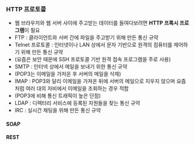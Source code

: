 ### HTTP 프로토콜
* 웹 브라우저와 웹 서버 사이에 주고받는 데이터를 들여다보려면 **HTTP 프록시 프로그램**이 필요
*  FTP : 클라이언트와 서버 간에 파일을 주고받기 위해 만든 통신 규약
*  Telnet 프로토콜 : 인터넷이나 LAN 상에서 문자 기반으로 원격의 컴퓨터를 제어하기 위해 만든 통신 규약
*  (요즘은 보안 때문에 SSH 프로토콜 기반 원격 접속 프로그램을 주로 사용)
*  SMTP : 인터넥 상에서 메일을 보내기 위한 통신 규약
*  (POP3는 이메일을 가저온 후 서버의 메일을 삭제)
*  IMAP : POP3와 달리 이메일을 가져온 뒤에 서버의 메일으로 지우지 않으며 요즘처럼 여러 대의 자비에서 이메일을 조회하는 경우 적합
*  (POP3에 비해 통신 트래픽이 높은 단점)
*  LDAP : 디렉터리 서비스에 등록된 자원들을 찾는 통신 규약
*  IRC : 실시간 채팅을 위해 만든 통신 규약
#### SOAP
#### REST
